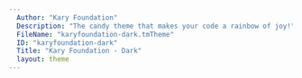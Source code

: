 ```yaml
---
  Author: "Kary Foundation"
  Description: "The candy theme that makes your code a rainbow of joy!"
  FileName: "karyfoundation-dark.tmTheme"
  ID: "karyfoundation-dark"
  Title: "Kary Foundation - Dark"
  layout: theme
---
```

  